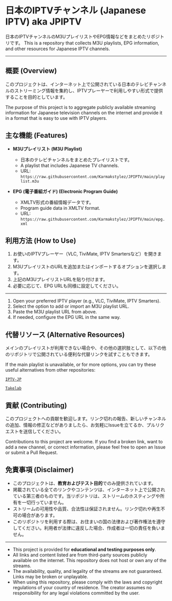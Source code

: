 # 日本のIPTVチャンネル (Japanese IPTV) aka JPIPTV

日本のIPTVチャンネルのM3UプレイリストやEPG情報などをまとめたリポジトリです。
This is a repository that collects M3U playlists, EPG information, and other resources for Japanese IPTV channels.

---

## 概要 (Overview)

このプロジェクトは、インターネット上で公開されている日本のテレビチャンネルのストリーミング情報を集約し、IPTVプレーヤーで利用しやすい形式で提供することを目的としています。

The purpose of this project is to aggregate publicly available streaming information for Japanese television channels on the internet and provide it in a format that is easy to use with IPTV players.

## 主な機能 (Features)

* **M3Uプレイリスト (M3U Playlist)**
    * 日本のテレビチャンネルをまとめたプレイリストです。
    * A playlist that includes Japanese TV channels.
    * URL: `https://raw.githubusercontent.com/Karmakstylez/JPIPTV/main/playlist.m3u`

* **EPG (電子番組ガイド) (Electronic Program Guide)**
    * XMLTV形式の番組情報データです。
    * Program guide data in XMLTV format.
    * URL: `https://raw.githubusercontent.com/Karmakstylez/JPIPTV/main/epg.xml`

## 利用方法 (How to Use)

1.  お使いのIPTVプレーヤー（VLC, TiviMate, IPTV Smartersなど）を開きます。
2.  M3UプレイリストのURLを追加またはインポートするオプションを選択します。
3.  上記のM3UプレイリストURLを貼り付けます。
4.  必要に応じて、EPG URLも同様に設定してください。

---

1.  Open your preferred IPTV player (e.g., VLC, TiviMate, IPTV Smarters).
2.  Select the option to add or import an M3U playlist URL.
3.  Paste the M3U playlist URL from above.
4.  If needed, configure the EPG URL in the same way.

## 代替リソース (Alternative Resources)

メインのプレイリストが利用できない場合や、その他の選択肢として、以下の他のリポジトリで公開されている便利な代替リンクを試すこともできます。

If the main playlist is unavailable, or for more options, you can try these useful alternatives from other repositories:

[`IPTV-JP`](https://github.com/luongz/iptv-jp/)

[`Takelab`](https://github.com/take2560/takelab/)

## 貢献 (Contributing)

このプロジェクトへの貢献を歓迎します。リンク切れの報告、新しいチャンネルの追加、情報の修正などがありましたら、お気軽にIssueを立てるか、プルリクエストを送信してください。

Contributions to this project are welcome. If you find a broken link, want to add a new channel, or correct information, please feel free to open an Issue or submit a Pull Request.

## 免責事項 (Disclaimer)

* このプロジェクトは、**教育およびテスト目的**でのみ提供されています。
* 掲載されている全てのリンクやコンテンツは、インターネット上で公開されている第三者のものです。当リポジトリは、ストリームのホスティングや所有を一切行っていません。
* ストリームの可用性や品質、合法性は保証されません。リンク切れや再生不可の場合があります。
* このリポジトリを利用する際は、お住まいの国の法律および著作権法を遵守してください。利用者が法律に違反した場合、作成者は一切の責任を負いません。

---

* This project is provided for **educational and testing purposes only**.
* All links and content listed are from third-party sources publicly available on the internet. This repository does not host or own any of the streams.
* The availability, quality, and legality of the streams are not guaranteed. Links may be broken or unplayable.
* When using this repository, please comply with the laws and copyright regulations of your country of residence. The creator assumes no responsibility for any legal violations committed by the user.
